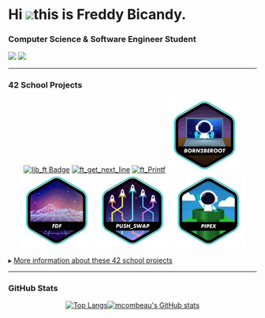 # Hi ![](https://user-images.githubusercontent.com/18350557/176309783-0785949b-9127-417c-8b55-ab5a4333674e.gif)this is Freddy Bicandy.

### Computer Science & Software Engineer Student

<div align="left">
    <img width="7%" src="https://42beirut.com/wp-content/uploads/2023/11/download.png"/>
    <img width="7%" src="https://liu.edu.lb/NewLIU2022/common/images/logo.png"/>
</div>


---

### 42 School Projects
<div align="center">

<a href="https://github.com/FreddyBicandy50/42-Libft">![lib_ft Badge](https://github.com/FreddyBicandy50/42-Libft/blob/main/libfte.png)</a>
<a href="https://github.com/FreddyBicandy50/42-get_next_line/">![ft_get_next_line](https://github.com/FreddyBicandy50/42-get_next_line/blob/main/get_next_linee.png)</a>
<a href="https://github.com/FreddyBicandy50/42-ft_printf/">![ft_Printf](https://github.com/FreddyBicandy50/42-ft_printf/blob/main/ft_printfe.png)</a>
<a href="https://github.com/FreddyBicandy50/42-Born2beroot/">![Born2BeRoot](https://github.com/FreddyBicandy50/42-Born2beroot/blob/main/born2beroote.png)</a>
<a href="https://github.com/FreddyBicandy50/42-fdf/">![FDF](https://github.com/FreddyBicandy50/42-fdf/blob/main/fdfe.png)</a>
<a href="https://github.com/FreddyBicandy50/42-push_swap/">![push_swap](https://github.com/FreddyBicandy50/42-push_swap/blob/main/push_swape.png)</a>
<a href="https://github.com/FreddyBicandy50/42-pipex/">![pipex](https://github.com/FreddyBicandy50/42-pipex/blob/main/pipexe.png)</a>
</div>

&#9656; [More information about these 42 school projects](https://github.com/mcombeau/42_cursus_projects)

---

### GitHub Stats

<div align="center">

[![Top Langs](https://github-readme-stats.vercel.app/api/top-langs/?username=mcombeau&hide=java,html,css&layout=compact&theme=tokyonight&hide_title=false)](https://github.com/anuraghazra/github-readme-stats)[![mcombeau's GitHub stats](https://github-readme-stats.vercel.app/api?username=mcombeau&theme=tokyonight&show_icons=true&hide_rank=true&hide=issues&hide_title=true)](https://github.com/anuraghazra/github-readme-stats)

</div>
